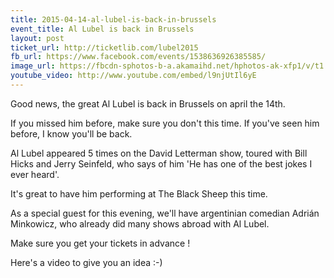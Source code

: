 ```yaml
---
title: 2015-04-14-al-lubel-is-back-in-brussels
event_title: Al Lubel is back in Brussels
layout: post
ticket_url: http://ticketlib.com/lubel2015
fb_url: https://www.facebook.com/events/1538636926385585/
image_url: https://fbcdn-sphotos-b-a.akamaihd.net/hphotos-ak-xfp1/v/t1.0-9/10945719_853479798048414_35144081320092715_n.jpg?oh=ec914b0395a00feb8a7f5ac01b7b717c&oe=5570C289&__gda__=1433522568_8dd91b0c1bfc145a5851bed88cb57871
youtube_video: http://www.youtube.com/embed/l9njUtIl6yE
---
```


Good news, the great Al Lubel is back in Brussels on april the 14th.

If you missed him before, make sure you don't this time. If you've seen him before, I know you'll be back.

Al Lubel appeared 5 times on the David Letterman show, toured with Bill Hicks and Jerry Seinfeld, who says of him 'He has one of the best jokes I ever heard'.

It's great to have him performing at The Black Sheep this time.

As a special guest for this evening, we'll have argentinian comedian Adrián Minkowicz, who already did many shows abroad with Al Lubel.

Make sure you get your tickets in advance !

Here's a video to give you an idea :-)